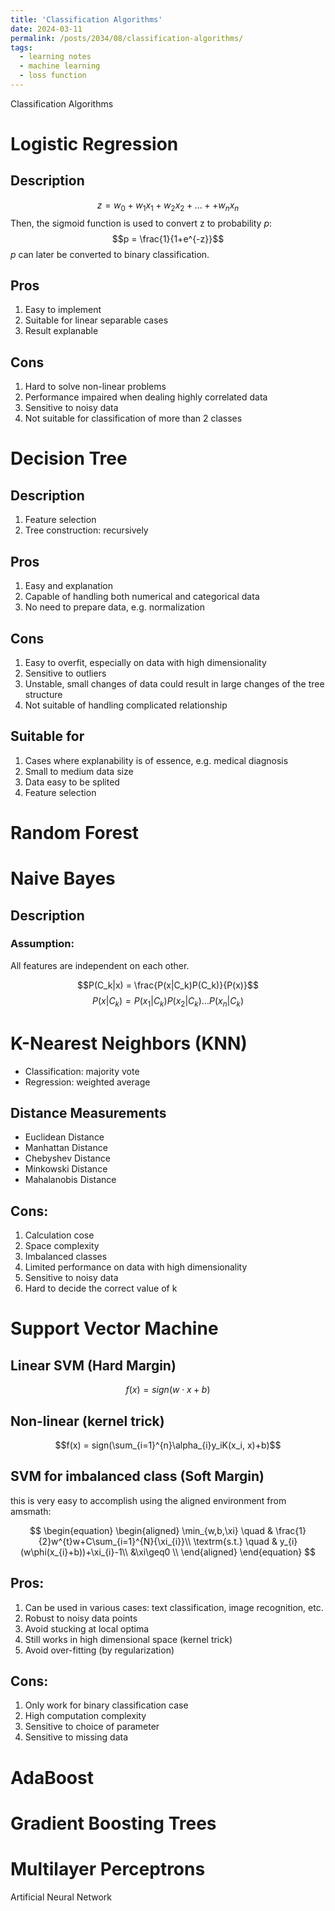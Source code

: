 ```yaml
---
title: 'Classification Algorithms'
date: 2024-03-11
permalink: /posts/2034/08/classification-algorithms/
tags:
  - learning notes
  - machine learning
  - loss function
---
```


Classification Algorithms

Logistic Regression
======

Description
------
$$z = w_0+w_1x_1+w_2x_2+...++w_nx_n$$
Then, the sigmoid function is used to convert z to probability $p$:
$$p = \frac{1}{1+e^{-z}}$$
$p$ can later be converted to binary classification.

Pros
------
1. Easy to implement 
2. Suitable for linear separable cases
3. Result explanable

Cons
------
1. Hard to solve non-linear problems
2. Performance impaired when dealing highly correlated data
3. Sensitive to noisy data
4. Not suitable for classification of more than 2 classes

Decision Tree
======

Description
------
1. Feature selection
2. Tree construction: recursively

Pros
------
1. Easy and explanation
2. Capable of handling both numerical and categorical data
3. No need to prepare data, e.g. normalization

Cons
------
1. Easy to overfit, especially on data with high dimensionality
2. Sensitive to outliers
3. Unstable, small changes of data could result in large changes of the tree structure
4. Not suitable of handling complicated relationship

Suitable for
------
1. Cases where explanability is of essence, e.g. medical diagnosis
2. Small to medium data size
3. Data easy to be splited
4. Feature selection

Random Forest
======

Naive Bayes
======

Description
------

### Assumption:
All features are independent on each other.

$$P(C_k|x) = \frac{P(x|C_k)P(C_k)}{P(x)}$$
$$P(x|C_k) = P(x_1|C_k)P(x_2|C_k)...P(x_n|C_k)$$

K-Nearest Neighbors (KNN)
======
- Classification: majority vote
- Regression: weighted average

Distance Measurements
------
- Euclidean Distance
- Manhattan Distance
- Chebyshev Distance
- Minkowski Distance
- Mahalanobis Distance

Cons:
------
1. Calculation cose
2. Space complexity
3. Imbalanced classes
4. Limited performance on data with high dimensionality
5. Sensitive to noisy data
6. Hard to decide the correct value of k

Support Vector Machine
======
Linear SVM (Hard Margin)
------
$$f(x) = sign(w\cdot x+b)$$

Non-linear (kernel trick)
------
$$f(x) = sign(\sum_{i=1}^{n}\alpha_{i}y_iK(x_i, x)+b)$$

SVM for imbalanced class (Soft Margin)
------

this is very easy to accomplish using the aligned environment from amsmath:

$$
\begin{equation}
\begin{aligned}
\min_{w,b,\xi} \quad & \frac{1}{2}w^{t}w+C\sum_{i=1}^{N}{\xi_{i}}\\
\textrm{s.t.} \quad & y_{i}(w\phi(x_{i}+b))+\xi_{i}-1\\
  &\xi\geq0    \\
\end{aligned}
\end{equation}
$$


Pros:
------
1. Can be used in various cases: text classification, image recognition, etc. 
2. Robust to noisy data points
3. Avoid stucking at local optima
4. Still works in high dimensional space (kernel trick)
5. Avoid over-fitting (by regularization) 

Cons:
------
1. Only work for binary classification case
2. High computation complexity
3. Sensitive to choice of parameter
4. Sensitive to missing data

AdaBoost
======

Gradient Boosting Trees
======

Multilayer Perceptrons
======

Artificial Neural Network